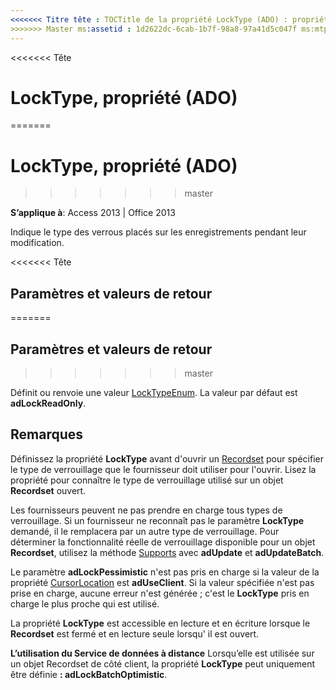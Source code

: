 ```yaml
---
<<<<<<< Titre tête : TOCTitle de la propriété LockType (ADO) : propriété LockType (ADO) === titre : LockType, propriété (ADO) TOCTitle : LockType, propriété (ADO)
>>>>>>> Master ms:assetid : 1d2622dc-6cab-1b7f-98a8-97a41d5c047f ms:mtpsurl : https://msdn.microsoft.com/library/JJ248965(v=office.15) ms:contentKeyID : ms.date 48543589 : 18/09/2015 mtps_version : v=office.15
---
```


<<<<<<< Tête
# <a name="locktype-property-ado"></a>LockType, propriété (ADO)
=======
# <a name="locktype-property-ado"></a>LockType, propriété (ADO)
>>>>>>> master


**S’applique à**: Access 2013 | Office 2013

Indique le type des verrous placés sur les enregistrements pendant leur modification.

<<<<<<< Tête
## <a name="settings-and-return-values"></a>Paramètres et valeurs de retour
=======
## <a name="settings-and-return-values"></a>Paramètres et valeurs de retour
>>>>>>> master

Définit ou renvoie une valeur [LockTypeEnum](locktypeenum.md). La valeur par défaut est **adLockReadOnly**.

## <a name="remarks"></a>Remarques

Définissez la propriété **LockType** avant d'ouvrir un [Recordset](recordset-object-ado.md) pour spécifier le type de verrouillage que le fournisseur doit utiliser pour l'ouvrir. Lisez la propriété pour connaître le type de verrouillage utilisé sur un objet **Recordset** ouvert.

Les fournisseurs peuvent ne pas prendre en charge tous types de verrouillage. Si un fournisseur ne reconnaît pas le paramètre **LockType** demandé, il le remplacera par un autre type de verrouillage. Pour déterminer la fonctionnalité réelle de verrouillage disponible pour un objet **Recordset**, utilisez la méthode [Supports](supports-method-ado.md) avec **adUpdate** et **adUpdateBatch**.

Le paramètre **adLockPessimistic** n'est pas pris en charge si la valeur de la propriété [CursorLocation](cursorlocation-property-ado.md) est **adUseClient**. Si la valeur spécifiée n'est pas prise en charge, aucune erreur n'est générée ; c'est le **LockType** pris en charge le plus proche qui est utilisé.

La propriété **LockType** est accessible en lecture et en écriture lorsque le **Recordset** est fermé et en lecture seule lorsqu' il est ouvert.

**L’utilisation du Service de données à distance** Lorsqu’elle est utilisée sur un objet Recordset de côté client, la propriété **LockType** peut uniquement être définie **: adLockBatchOptimistic**.

